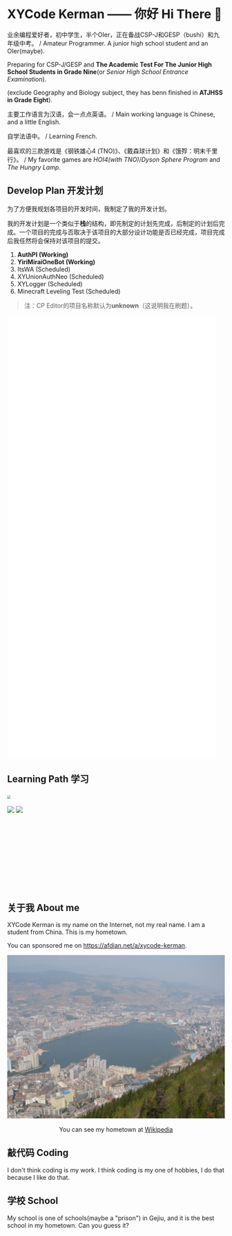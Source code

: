# XYCode Kerman —— 你好 Hi There 👋

业余编程爱好者，初中学生，半个OIer，正在备战CSP-J和GESP（bushi）和九年级中考。 / Amateur Programmer. A junior high school student and an OIer(maybe).

Preparing for CSP-J/GESP and **The Academic Test For The Junior High School Students in Grade Nine**(or *Senior High School Entrance Examination*).

(exclude Geography and Biology subject, they has benn finished in **ATJHSS in Grade Eight**).

主要工作语言为汉语，会一点点英语。 / Main working language is Chinese, and a little English.

自学法语中。 / Learning French.

最喜欢的三款游戏是《钢铁雄心4 (TNO)》、《戴森球计划》和《饿殍：明末千里行》。 / My favorite games are *HOI4(with TNO)*/*Dyson Sphere Program* and *The Hungry Lamp*.

## Develop Plan 开发计划

为了方便我规划各项目的开发时间，我制定了我的开发计划。

我的开发计划是一个类似于**栈**的结构，即先制定的计划先完成，后制定的计划后完成。一个项目的完成与否取决于该项目的大部分设计功能是否已经完成，项目完成后我任然将会保持对该项目的提交。

1. **AuthPI (Working)**
2. **YiriMiraiOneBot (Working)**
3. ItsWA (Scheduled)
4. XYUnionAuthNeo (Scheduled)
5. XYLogger (Scheduled)
6. Minecraft Leveling Test (Scheduled)

> 注：CP Editor的项目名称默认为**unknown**（这说明我在刷题）。

![](./metrics.plugin.wakatime.svg)

## Learning Path 学习

<img src="https://cr-skills-chart-widget.azurewebsites.net/api/api?username=xycode-kerman" style="zoom:50%;" />

<p>
<img src="https://github-readme-stats.vercel.app/api?username=XYCode-Kerman">
<img src="https://github-readme-stats.vercel.app/api/top-langs?username=XYCode-Kerman">
</p>

<div style="margin-top: 200px">

## 关于我 About me

XYCode Kerman is my name on the Internet, not my real name. I am a student from China. This is my hometown.

You can sponsored me on https://afdian.net/a/xycode-kerman.

![](images/Gejiu.jfif)

<p style="text-align: center;">You can see my hometown at <a href="https://zh.wikipedia.org/wiki/个旧市">Wikipedia</a></p>

## 敲代码 Coding

I don't think coding is my work. I think coding is my one of hobbies, I do that because I like do that.

## 学校 School

My school is one of schools(maybe a "prison") in Gejiu, and it is the best school in my hometown. Can you guess it?

